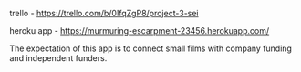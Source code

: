 trello - https://trello.com/b/0IfqZgP8/project-3-sei

heroku app - https://murmuring-escarpment-23456.herokuapp.com/

The expectation of this app is to connect small films with company funding and independent funders.

